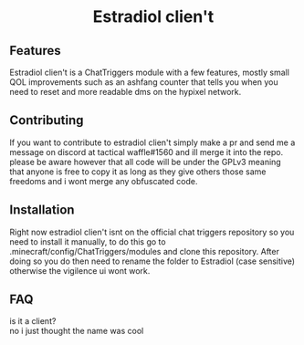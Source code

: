 <h1 align="center"> Estradiol clien't </h1>

## Features

Estradiol clien't is a ChatTriggers module with a few features, mostly small
QOL improvements such as an ashfang counter that tells you when you need to
reset and more readable dms on the hypixel network.

## Contributing

If you want to contribute to estradiol clien't simply make a pr and send me a message
on discord at tactical waffle#1560 and ill merge it into the repo. please be aware however
that all code will be under the GPLv3 meaning that anyone is free to copy it as long as they
give others those same freedoms and i wont merge any obfuscated code.

## Installation

Right now estradiol clien't isnt on the official chat triggers repository so you need to install
it manually, to do this go to .minecraft/config/ChatTriggers/modules and clone this repository.
After doing so you do then need to rename the folder to Estradiol (case sensitive) otherwise
the vigilence ui wont work.

## FAQ

is it a client? <br>
no i just thought the name was cool
